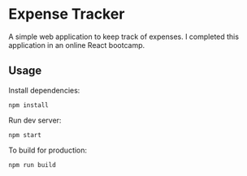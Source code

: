 # Expense Tracker
A simple web application to keep track of expenses. I completed this application in an online React bootcamp.

## Usage
Install dependencies:
```
npm install
```
Run dev server:
```
npm start
```
To build for production:
```
npm run build
```

